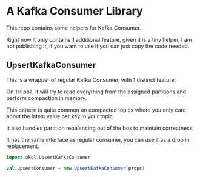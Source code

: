 # A Kafka Consumer Library

This repo contains some helpers for Kafka Consumer.

Right now it only contains 1 additional feature, given it is a tiny helper, I am not publishing it, if you want to use it you can just copy the code needed.

## UpsertKafkaConsumer

This is a wrapper of regular Kafka Consumer, with 1 distinct feature.

On 1st poll, it will try to read everything from the assigned partitions and perform compaction in memory.

This pattern is quite common on compacted topics where you only care about the latest value per key in your topic.

It also handles partition rebalancing out of the box to maintain correctness.

It has the same interface as regular consumer, you can use it as a drop in replacement.

```scala
import akcl.UpsertKafkaConsumer

val upsertConsumer = new UpsertKafkaConsumer(props)

```